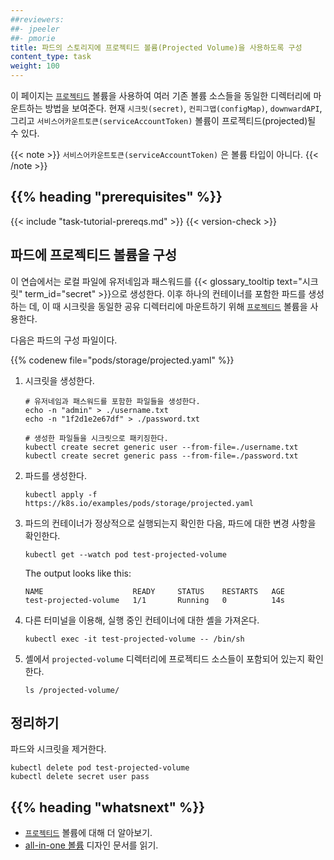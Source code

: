 ```yaml
---
##reviewers:
##- jpeeler
##- pmorie
title: 파드의 스토리지에 프로젝티드 볼륨(Projected Volume)을 사용하도록 구성
content_type: task
weight: 100
---
```


<!-- overview -->
이 페이지는 [`프로젝티드`](/ko/docs/concepts/storage/volumes/#projected) 볼륨을 사용하여 여러 기존 볼륨 소스들을
동일한 디렉터리에 마운트하는 방법을 보여준다. 현재 `시크릿(secret)`, `컨피그맵(configMap)`, `downwardAPI`,
그리고 `서비스어카운트토큰(serviceAccountToken)` 볼륨이 프로젝티드(projected)될 수 있다.

{{< note >}}
`서비스어카운트토큰(serviceAccountToken)` 은 볼륨 타입이 아니다.
{{< /note >}}


## {{% heading "prerequisites" %}}

{{< include "task-tutorial-prereqs.md" >}} {{< version-check >}}


<!-- steps -->
## 파드에 프로젝티드 볼륨을 구성

이 연습에서는 로컬 파일에 유저네임과 패스워드를 {{< glossary_tooltip text="시크릿" term_id="secret" >}}으로 생성한다. 이후 하나의 컨테이너를 포함한 파드를 생성하는 데, 이 때 시크릿을 동일한 공유 디렉터리에 마운트하기 위해 [`프로젝티드`](/ko/docs/concepts/storage/volumes/#projected) 볼륨을 사용한다.

다음은 파드의 구성 파일이다.

{{% codenew file="pods/storage/projected.yaml" %}}

1. 시크릿을 생성한다.

    ```shell
    # 유저네임과 패스워드를 포함한 파일들을 생성한다.
    echo -n "admin" > ./username.txt
    echo -n "1f2d1e2e67df" > ./password.txt

    # 생성한 파일들을 시크릿으로 패키징한다.
    kubectl create secret generic user --from-file=./username.txt
    kubectl create secret generic pass --from-file=./password.txt
    ```
1. 파드를 생성한다.

    ```shell
    kubectl apply -f https://k8s.io/examples/pods/storage/projected.yaml
    ```
1. 파드의 컨테이너가 정상적으로 실행되는지 확인한 다음, 파드에 대한 변경 사항을 
확인한다.

    ```shell
    kubectl get --watch pod test-projected-volume
    ```
    The output looks like this:
    ```
    NAME                    READY     STATUS    RESTARTS   AGE
    test-projected-volume   1/1       Running   0          14s
    ```
1. 다른 터미널을 이용해, 실행 중인 컨테이너에 대한 셸을 가져온다.

    ```shell
    kubectl exec -it test-projected-volume -- /bin/sh
    ```
1. 셸에서 `projected-volume` 디렉터리에 프로젝티드 소스들이 포함되어 있는지 확인한다.

    ```shell
    ls /projected-volume/
    ```

## 정리하기

파드와 시크릿을 제거한다.

```shellxs
kubectl delete pod test-projected-volume
kubectl delete secret user pass
```



## {{% heading "whatsnext" %}}

* [`프로젝티드`](/ko/docs/concepts/storage/volumes/#projected) 볼륨에 대해 더 알아보기.
* [all-in-one 볼륨](https://git.k8s.io/design-proposals-archive/node/all-in-one-volume.md) 디자인 문서를 읽기.

